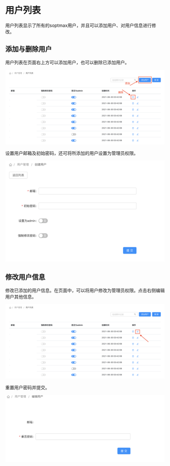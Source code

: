 # 用户列表

用户列表显示了所有的soptmax用户，并且可以添加用户、对用户信息进行修改。

## 添加与删除用户

用户列表在页面右上方可以添加用户，也可以删除已添加用户。

![](<../../../.gitbook/assets/截屏2021-06-30 下午3.42.20的副本.png>)

设置用户邮箱及初始密码，还可将所添加的用户设置为管理员权限。

![](<../../../.gitbook/assets/截屏2021-06-30 下午3.58.42.png>)

## 修改用户信息

修改已添加的用户信息。在页面中，可以将用户修改为管理员权限。点击右侧编辑用户其他信息。

![](<../../../.gitbook/assets/截屏2021-06-30 下午3.42.20.png>)

重置用户密码并提交。

![](<../../../.gitbook/assets/截屏2021-06-30 下午4.31.40.png>)

